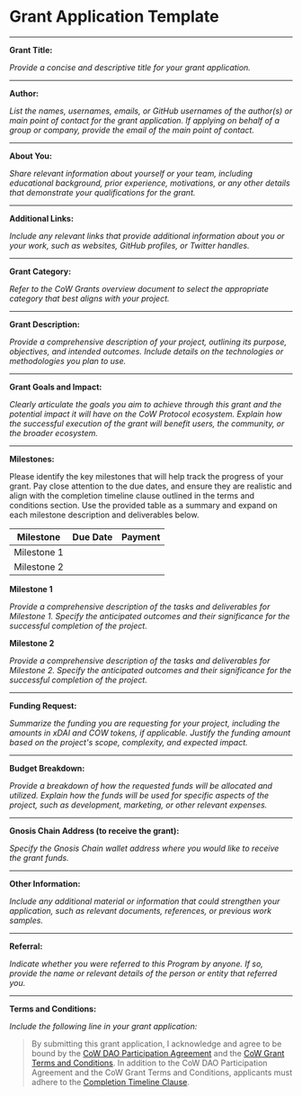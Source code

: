 # Grant Application Template

---

**Grant Title:**

*Provide a concise and descriptive title for your grant application.*

---

**Author:**

*List the names, usernames, emails, or GitHub usernames of the author(s) or main point of contact for the grant application. If applying on behalf of a group or company, provide the email of the main point of contact.*

---

**About You:**

*Share relevant information about yourself or your team, including educational background, prior experience, motivations, or any other details that demonstrate your qualifications for the grant.*

---

**Additional Links:**

*Include any relevant links that provide additional information about you or your work, such as websites, GitHub profiles, or Twitter handles.*

---

**Grant Category:**

*Refer to the CoW Grants overview document to select the appropriate category that best aligns with your project.*

---

**Grant Description:**

*Provide a comprehensive description of your project, outlining its purpose, objectives, and intended outcomes. Include details on the technologies or methodologies you plan to use.*

---

**Grant Goals and Impact:**

*Clearly articulate the goals you aim to achieve through this grant and the potential impact it will have on the CoW Protocol ecosystem. Explain how the successful execution of the grant will benefit users, the community, or the broader ecosystem.*

---

**Milestones:**

Please identify the key milestones that will help track the progress of your grant. Pay close attention to the due dates, and ensure they are realistic and align with the completion timeline clause outlined in the terms and conditions section. Use the provided table as a summary and expand on each milestone description and deliverables below.

| Milestone | Due Date | Payment |
| --- | --- | --- |
| Milestone 1 |  |  |
| Milestone 2 |  |  |

**Milestone 1**

*Provide a comprehensive description of the tasks and deliverables for Milestone 1. Specify the anticipated outcomes and their significance for the successful completion of the project.*

**Milestone 2**

*Provide a comprehensive description of the tasks and deliverables for Milestone 2. Specify the anticipated outcomes and their significance for the successful completion of the project.*

---

**Funding Request:**

*Summarize the funding you are requesting for your project, including the amounts in xDAI and COW tokens, if applicable. Justify the funding amount based on the project's scope, complexity, and expected impact.*

---

**Budget Breakdown:**

*Provide a breakdown of how the requested funds will be allocated and utilized. Explain how the funds will be used for specific aspects of the project, such as development, marketing, or other relevant expenses.*

---

**Gnosis Chain Address (to receive the grant):**

*Specify the Gnosis Chain wallet address where you would like to receive the grant funds.*

---

**Other Information:**

*Include any additional material or information that could strengthen your application, such as relevant documents, references, or previous work samples.*

---

**Referral:**

*Indicate whether you were referred to this Program by anyone. If so, provide the name or relevant details of the person or entity that referred you.*

---

**Terms and Conditions:**

*Include the following line in your grant application:*

> By submitting this grant application, I acknowledge and agree to be bound by the [CoW DAO Participation Agreement](https://cloudflare-ipfs.com/ipfs/Qmf9MYhcG2pFrDoVy13p6FWeVF4nG9HbJvRfYYbhazTCFe) and the [CoW Grant Terms and Conditions](https://cloudflare-ipfs.com/ipfs/Qmag8BoNWhBnJ7TFyv2hzWwtoH17Xo7m9468NY6bN8sR6U).
In addition to the CoW DAO Participation Agreement and the CoW Grant Terms and Conditions, applicants must adhere to the [Completion Timeline Clause](application-process.md).
